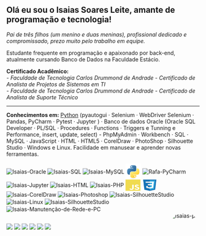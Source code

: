 ## Olá eu sou o Isaias Soares Leite, amante de programação e tecnologia!
<i>Pai de três filhos (um menino e duas meninas), profissional dedicado e compromissado, prezo muito pelo trabalho em equipe.</i>

Estudante frequente em programação e apaixonado por back-end, atualmente cursando Banco de Dados na Faculdade Estácio. 

<b>Certificado Acadêmico:</b><br>
<i>- Faculdade de Tecnologia Carlos Drummond de Andrade - Certificado de Analista de Projetos de Sistemas em TI</i><br>
<i>- Faculdade de Tecnologia Carlos Drummond de Andrade - Certificado de Analista de Suporte Técnico</i>
<br>
<hr>
<b>Conhecimentos em:</b> <u>Python</u> (pyautogui · Selenium · WebDriver Selenium · Pandas, PyCharm · Pytest · Jupyter ) · Banco de dados Oracle (Oracle SQL Developer · PL/SQL · Procedures · Functions · Triggers e Tunning e Performance, insert, update, select) - PhpMyAdmin · Workbench · SQL · MySQL · JavaScript · HTML · HTML5 · CorelDraw · PhotoShop · Silhouette Studio · Windows e Linux. Facilidade em manusear e aprender novas ferramentas.
<br>
<div style="display: inline_block"><br>
  <img align="center" alt="Isaias-Oracle" height="90" width="60" src="https://img.icons8.com/color/512/oracle-logo.png">
  <img align="center" alt="Isaias-SQL" height="41" width="40" src="https://img.icons8.com/arcade/2x/sql.png">
  <img align="center" alt="Isaias-MySQL" height="50" width="60" src="https://img.icons8.com/color/512/mysql-logo.png">
  <img align="center" alt="Isaias-Python" height="41" width="40" src="https://raw.githubusercontent.com/devicons/devicon/master/icons/python/python-original.svg">
  <img align="center" alt="Rafa-PyCharm" height="41" width="40" src="https://img.icons8.com/color/2x/pycharm.png">
  <img align="center" alt="Isaias-Jupyter" height="41" width="40" src="https://img.icons8.com/fluency/2x/jupyter.png">
  <img align="center" alt="Isaias-HTML" height="42" width="40" src="https://user-images.githubusercontent.com/123309314/214062725-053e853e-08ae-4a19-b471-f970c46a6596.png">
  <img align="center" alt="Isaias-PHP" height="42" width="40" src="https://img.icons8.com/officel/2x/php-logo.png">
  <img align="center" alt="Isaias-Js" height="30" width="40" src="https://raw.githubusercontent.com/devicons/devicon/master/icons/javascript/javascript-plain.svg">
  <img align="center" alt="Isaias-CSS" height="30" width="40" src="https://raw.githubusercontent.com/devicons/devicon/master/icons/css3/css3-original.svg">
  <img align="center" alt="Isaias-CorelDraw" height="42" width="40" src="https://img.icons8.com/fluency/2x/coreldraw-2021.png">
  <img align="center" alt="Isaias-Photoshop" height="42" width="40" src="https://img.icons8.com/color/2x/adobe-photoshop.png">
  <img align="center" alt="Isaias-SilhouetteStudio" height="42" width="40" src="https://media.cdnandroid.com/78/82/1c/c0/imagen-silhouette-studio-mobile-0ori.jpg">
  <img align="center" alt="Isaias-Linux" height="52" width="50" src="https://img.icons8.com/color/2x/linux.png">
  <img align="center" alt="Isaias-SilhouetteStudio" height="42" width="40" src="https://img.icons8.com/color/2x/windows-10.png">
  <img align="center" alt="Isaias-Manutenção-de-Rede-e-PC" height="92" width="90" src="https://img.icons8.com/bubbles/2x/this-pc.png">
<br> 
  <img align="right" alt="Isaias-pic" height="150" style="border-radius:50px;" src="https://phimodasecia.com.br/foto_perfil.png?width=676&height=676">
</div>
  
  ##
 
<div> 
  <a href="https://www.youtube.com/channel/UCVNgYSZUn384WO7-JxPcITg" target="_blank"><img src="https://img.shields.io/badge/YouTube-FF0000?style=for-the-badge&logo=youtube&logoColor=white" target="_blank"></a>
  <a href="https://instagram.com/isaiassleite" target="_blank"><img src="https://img.shields.io/badge/-Instagram-%23E4405F?style=for-the-badge&logo=instagram&logoColor=white" target="_blank"></a>
 	<a href="https://www.twitch.tv/isaiassl" target="_blank"><img src="https://img.shields.io/badge/Twitch-9146FF?style=for-the-badge&logo=twitch&logoColor=white" target="_blank"></a>
 <a href="https://discord.com/channels/@isaiassl#5804" target="_blank"><img src="https://img.shields.io/badge/Discord-7289DA?style=for-the-badge&logo=discord&logoColor=white" target="_blank"></a> 
  <a href = "mailto:isaiassl@gmail.com"><img src="https://img.shields.io/badge/-Gmail-%23333?style=for-the-badge&logo=gmail&logoColor=white" target="_blank"></a>
  <a href="https://www.linkedin.com/in/isaiassl" target="_blank"><img src="https://img.shields.io/badge/-LinkedIn-%230077B5?style=for-the-badge&logo=linkedin&logoColor=white" target="_blank"></a> 
</div>
